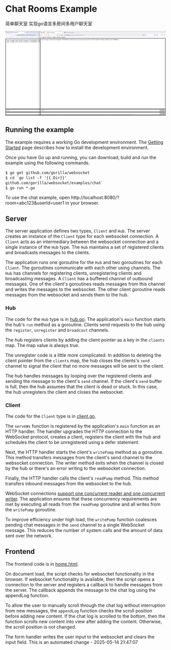 # Chat Rooms Example
简单聊天室
实现go语言多房间多用户聊天室

![1](./imgs/1.png "点击返回首页")
## Running the example

The example requires a working Go development environment. The [Getting
Started](http://golang.org/doc/install) page describes how to install the
development environment.

Once you have Go up and running, you can download, build and run the example
using the following commands.

    $ go get github.com/gorilla/websocket
    $ cd `go list -f '{{.Dir}}' github.com/gorilla/websocket/examples/chat`
    $ go run *.go

To use the chat example, open http://localhost:8080/?room=abc123&userId=user1 in your browser.

## Server

The server application defines two types, `Client` and `Hub`. The server
creates an instance of the `Client` type for each websocket connection. A
`Client` acts as an intermediary between the websocket connection and a single
instance of the `Hub` type. The `Hub` maintains a set of registered clients and
broadcasts messages to the clients.

The application runs one goroutine for the `Hub` and two goroutines for each
`Client`. The goroutines communicate with each other using channels. The `Hub`
has channels for registering clients, unregistering clients and broadcasting
messages. A `Client` has a buffered channel of outbound messages. One of the
client's goroutines reads messages from this channel and writes the messages to
the websocket. The other client goroutine reads messages from the websocket and
sends them to the hub.

### Hub 

The code for the `Hub` type is in
[hub.go](https://github.com/gorilla/websocket/blob/main/examples/chat/hub.go).
The application's `main` function starts the hub's `run` method as a goroutine.
Clients send requests to the hub using the `register`, `unregister` and
`broadcast` channels.

The hub registers clients by adding the client pointer as a key in the
`clients` map. The map value is always true.

The unregister code is a little more complicated. In addition to deleting the
client pointer from the `clients` map, the hub closes the clients's `send`
channel to signal the client that no more messages will be sent to the client.

The hub handles messages by looping over the registered clients and sending the
message to the client's `send` channel. If the client's `send` buffer is full,
then the hub assumes that the client is dead or stuck. In this case, the hub
unregisters the client and closes the websocket.

### Client

The code for the `Client` type is in [client.go](https://github.com/gorilla/websocket/blob/main/examples/chat/client.go).

The `serveWs` function is registered by the application's `main` function as
an HTTP handler. The handler upgrades the HTTP connection to the WebSocket
protocol, creates a client, registers the client with the hub and schedules the
client to be unregistered using a defer statement.

Next, the HTTP handler starts the client's `writePump` method as a goroutine.
This method transfers messages from the client's send channel to the websocket
connection. The writer method exits when the channel is closed by the hub or
there's an error writing to the websocket connection.

Finally, the HTTP handler calls the client's `readPump` method. This method
transfers inbound messages from the websocket to the hub.

WebSocket connections [support one concurrent reader and one concurrent
writer](https://godoc.org/github.com/gorilla/websocket#hdr-Concurrency). The
application ensures that these concurrency requirements are met by executing
all reads from the `readPump` goroutine and all writes from the `writePump`
goroutine.

To improve efficiency under high load, the `writePump` function coalesces
pending chat messages in the `send` channel to a single WebSocket message. This
reduces the number of system calls and the amount of data sent over the
network.

## Frontend

The frontend code is in [home.html](https://github.com/gorilla/websocket/blob/main/examples/chat/home.html).

On document load, the script checks for websocket functionality in the browser.
If websocket functionality is available, then the script opens a connection to
the server and registers a callback to handle messages from the server. The
callback appends the message to the chat log using the appendLog function.

To allow the user to manually scroll through the chat log without interruption
from new messages, the `appendLog` function checks the scroll position before
adding new content. If the chat log is scrolled to the bottom, then the
function scrolls new content into view after adding the content. Otherwise, the
scroll position is not changed.

The form handler writes the user input to the websocket and clears the input
field.
This is an automated change - 2025-05-14 21:47:07
